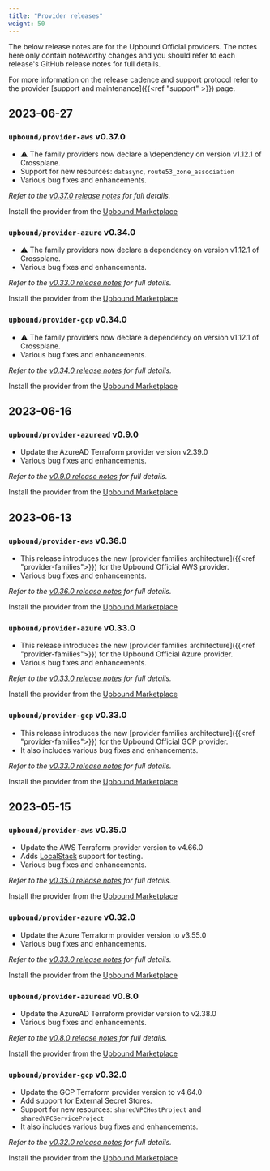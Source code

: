```yaml
---
title: "Provider releases"
weight: 50
---
```


The below release notes are for the Upbound Official providers. The notes here
only contain noteworthy changes and you should refer to each release's GitHub
release notes for full details.

For more information on the release cadence and support protocol refer to the
provider [support and maintenance]({{<ref "support" >}}) page.

## 2023-06-27

### `upbound/provider-aws` v0.37.0

* ⚠️ The family providers now declare a \dependency on version v1.12.1 of
Crossplane.
* Support for new resources: `datasync`, `route53_zone_association`
* Various bug fixes and enhancements.

_Refer to the [v0.37.0 release notes](https://github.com/upbound/provider-aws/releases/tag/v0.37.0) for full details._

Install the provider from the [Upbound Marketplace](https://marketplace.upbound.io/providers/upbound/provider-family-aws/v0.37.0)

### `upbound/provider-azure` v0.34.0

* ⚠️ The family providers now declare a dependency on version v1.12.1 of
Crossplane.
* Various bug fixes and enhancements.

_Refer to the [v0.33.0 release notes](https://github.com/upbound/provider-azure/releases/tag/v0.34.0) for full details._

Install the provider from the [Upbound Marketplace](https://marketplace.upbound.io/providers/upbound/provider-family-azure/v0.34.0)

### `upbound/provider-gcp` v0.34.0

* ⚠️ The family providers now declare a dependency on version v1.12.1 of
Crossplane.
* Various bug fixes and enhancements.

_Refer to the [v0.34.0 release notes](https://github.com/upbound/provider-gcp/releases/tag/v0.34.0) for full details._

Install the provider from the [Upbound Marketplace](https://marketplace.upbound.io/providers/upbound/provider-family-gcp/v0.34.0)

## 2023-06-16

### `upbound/provider-azuread` v0.9.0

* Update the AzureAD Terraform provider version v2.39.0
* Various bug fixes and enhancements.

_Refer to the [v0.9.0 release notes](https://github.com/upbound/provider-azure/releases/tag/v0.9.0) for full details._

Install the provider from the [Upbound Marketplace](https://marketplace.upbound.io/providers/upbound/provider-azuread/v0.9.0)

## 2023-06-13

### `upbound/provider-aws` v0.36.0

* This release introduces the new [provider families architecture]({{<ref "provider-families">}}) for
the Upbound Official AWS provider.
* Various bug fixes and enhancements.

_Refer to the [v0.36.0 release notes](https://github.com/upbound/provider-aws/releases/tag/v0.36.0) for full details._

Install the provider from the [Upbound Marketplace](https://marketplace.upbound.io/providers/upbound/provider-family-aws/v0.36.0)

### `upbound/provider-azure` v0.33.0

* This release introduces the new [provider families architecture]({{<ref "provider-families">}}) for
the Upbound Official Azure provider.
* Various bug fixes and enhancements.

_Refer to the [v0.33.0 release notes](https://github.com/upbound/provider-azure/releases/tag/v0.33.0) for full details._

Install the provider from the [Upbound Marketplace](https://marketplace.upbound.io/providers/upbound/provider-family-azure/v0.33.0)

### `upbound/provider-gcp` v0.33.0

* This release introduces the new [provider families architecture]({{<ref "provider-families">}}) for
the Upbound Official GCP provider.
* It also includes various bug fixes and enhancements.

_Refer to the [v0.33.0 release notes](https://github.com/upbound/provider-gcp/releases/tag/v0.33.0) for full details._

Install the provider from the [Upbound Marketplace](https://marketplace.upbound.io/providers/upbound/provider-family-gcp/v0.33.0)

## 2023-05-15

### `upbound/provider-aws` v0.35.0

* Update the AWS Terraform provider version to v4.66.0
* Adds [LocalStack](https://localstack.cloud/) support for testing.
* Various bug fixes and enhancements.

_Refer to the [v0.35.0 release notes](https://github.com/upbound/provider-aws/releases/tag/v0.35.0) for full details._

Install the provider from the [Upbound Marketplace](https://marketplace.upbound.io/providers/upbound/provider-family-aws/v0.35.0)

### `upbound/provider-azure` v0.32.0

* Update the Azure Terraform provider version to v3.55.0
* Various bug fixes and enhancements.

_Refer to the [v0.33.0 release notes](https://github.com/upbound/provider-azure/releases/tag/v0.33.0) for full details._

Install the provider from the [Upbound Marketplace](https://marketplace.upbound.io/providers/upbound/provider-family-azure/v0.33.0)

### `upbound/provider-azuread` v0.8.0

* Update the AzureAD Terraform provider version to v2.38.0
* Various bug fixes and enhancements.

_Refer to the [v0.8.0 release notes](https://github.com/upbound/provider-azure/releases/tag/v0.8.0) for full details._

Install the provider from the [Upbound Marketplace](https://marketplace.upbound.io/providers/upbound/provider-azuread/v0.8.0)

### `upbound/provider-gcp` v0.32.0

* Update the GCP Terraform provider version to v4.64.0
* Add support for External Secret Stores.
* Support for new resources: `sharedVPCHostProject` and `sharedVPCServiceProject`
* It also includes various bug fixes and enhancements.

_Refer to the [v0.32.0 release notes](https://github.com/upbound/provider-gcp/releases/tag/v0.32.0) for full details._

Install the provider from the [Upbound Marketplace](https://marketplace.upbound.io/providers/upbound/provider-family-gcp/v0.32.0)
